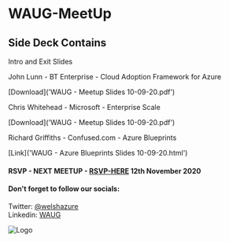 # WAUG-MeetUp

## Side Deck Contains

Intro and Exit Slides

John Lunn - BT Enterprise - Cloud Adoption Framework for Azure

[Download]('WAUG - Meetup Slides 10-09-20.pdf')

Chris Whitehead - Microsoft - Enterprise Scale

[Download]('WAUG - Meetup Slides 10-09-20.pdf')

Richard Griffiths - Confused.com - Azure Blueprints

[Link]('WAUG - Azure Blueprints Slides 10-09-20.html')

#### RSVP - NEXT MEETUP - [RSVP-HERE](https://www.meetup.com/MSFT-Stack/events/272699410/) 12th November 2020

#### Don't forget to follow our socials: </br>

Twitter: [@welshazure](http://www.twitter.com/welshazure) </br>
Linkedin: [WAUG](https://www.linkedin.com/groups/13866357/)

![Logo](https://secure.meetupstatic.com/photos/event/9/c/4/f/600_492160015.jpeg)